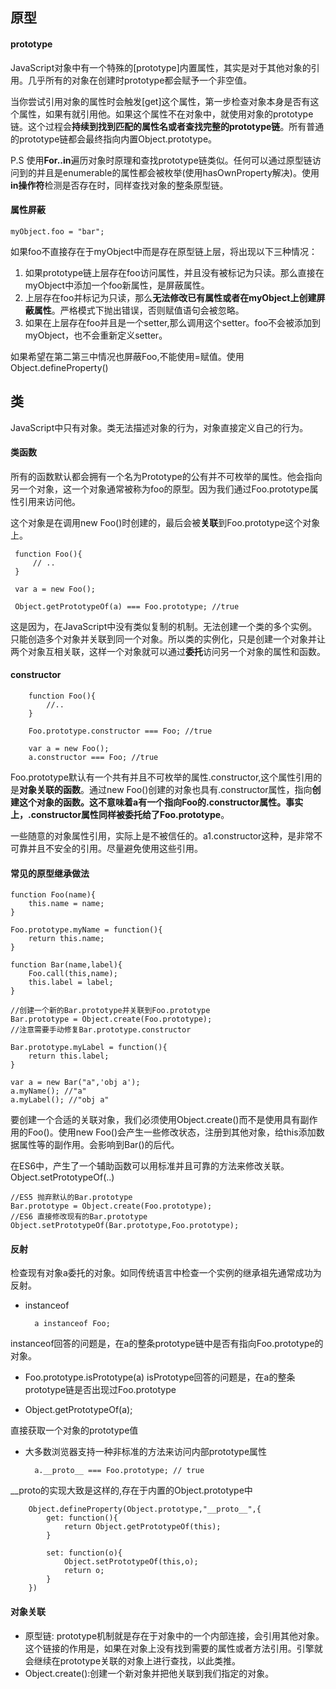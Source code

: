 
## 原型

#### prototype
JavaScript对象中有一个特殊的[prototype]内置属性，其实是对于其他对象的引用。几乎所有的对象在创建时prototype都会赋予一个非空值。

当你尝试引用对象的属性时会触发[get]这个属性，第一步检查对象本身是否有这个属性，如果有就引用他。如果这个属性不在对象中，就使用对象的prototype链。这个过程会**持续到找到匹配的属性名或者查找完整的prototype链**。所有普通的prototype链都会最终指向内置Object.prototype。

P.S 使用**For..in**遍历对象时原理和查找prototype链类似。任何可以通过原型链访问到的并且是enumerable的属性都会被枚举(使用hasOwnProperty解决)。使用**in操作符**检测是否存在时，同样查找对象的整条原型链。

#### 属性屏蔽
    myObject.foo = "bar";
如果foo不直接存在于myObject中而是存在原型链上层，将出现以下三种情况：
1. 如果prototype链上层存在foo访问属性，并且没有被标记为只读。那么直接在myObject中添加一个foo新属性，是屏蔽属性。
2. 上层存在foo并标记为只读，那么**无法修改已有属性或者在myObject上创建屏蔽属性**。严格模式下抛出错误，否则赋值语句会被忽略。
3. 如果在上层存在foo并且是一个setter,那么调用这个setter。foo不会被添加到myObject，也不会重新定义setter。

如果希望在第二第三中情况也屏蔽Foo,不能使用=赋值。使用Object.defineProperty()

## 类
JavaScript中只有对象。类无法描述对象的行为，对象直接定义自己的行为。
#### 类函数
所有的函数默认都会拥有一个名为Prototype的公有并不可枚举的属性。他会指向另一个对象，这一个对象通常被称为foo的原型。因为我们通过Foo.prototype属性引用来访问他。

这个对象是在调用new Foo()时创建的，最后会被**关联**到Foo.prototype这个对象上。

```
 function Foo(){
     // ..
 }
 
 var a = new Foo();
 
 Object.getPrototypeOf(a) === Foo.prototype; //true
```

这是因为，在JavaScript中没有类似复制的机制。无法创建一个类的多个实例。只能创造多个对象并关联到同一个对象。所以类的实例化，只是创建一个对象并让两个对象互相关联，这样一个对象就可以通过**委托**访问另一个对象的属性和函数。

#### constructor

```
    function Foo(){
        //..
    }
    
    Foo.prototype.constructor === Foo; //true
    
    var a = new Foo();
    a.constructor === Foo; //true
```

 Foo.prototype默认有一个共有并且不可枚举的属性.constructor,这个属性引用的是**对象关联的函数**。通过new Foo()创建的对象也具有.constructor属性，指向**创建这个对象的函数。**这不意味着a有一个指向Foo的.constructor属性。事实上，**.constructor属性同样被委托给了Foo.prototype**。
 
 一些随意的对象属性引用，实际上是不被信任的。a1.constructor这种，是非常不可靠并且不安全的引用。尽量避免使用这些引用。
 
 #### 常见的原型继承做法
 
```
function Foo(name){
    this.name = name;
}

Foo.prototype.myName = function(){
    return this.name;
}

function Bar(name,label){
    Foo.call(this,name);
    this.label = label;
}

//创建一个新的Bar.prototype并关联到Foo.prototype
Bar.prototype = Object.create(Foo.prototype);
//注意需要手动修复Bar.prototype.constructor

Bar.prototype.myLabel = function(){
    return this.label;
}

var a = new Bar("a",'obj a');
a.myName(); //"a"
a.myLabel(); //"obj a"
```
要创建一个合适的关联对象，我们必须使用Object.create()而不是使用具有副作用的Foo()。使用new Foo()会产生一些修改状态，注册到其他对象，给this添加数据属性等的副作用。会影响到Bar()的后代。

在ES6中，产生了一个辅助函数可以用标准并且可靠的方法来修改关联。Object.setPrototypeOf(..)

```
//ES5 抛弃默认的Bar.prototype
Bar.prototype = Object.create(Foo.prototype);
//ES6 直接修改现有的Bar.prototype
Object.setPrototypeOf(Bar.prototype,Foo.prototype);

```
#### 反射
检查现有对象a委托的对象。如同传统语言中检查一个实例的继承祖先通常成功为反射。

- instanceof

        a instanceof Foo;
 instanceof回答的问题是，在a的整条prototype链中是否有指向Foo.prototype的对象。
 
- Foo.prototype.isPrototype(a)
isPrototype回答的问题是，在a的整条prototype链是否出现过Foo.prototype

- Object.getPrototypeOf(a);

直接获取一个对象的prototype值

- 大多数浏览器支持一种非标准的方法来访问内部prototype属性

        a.__proto__ === Foo.prototype; // true
        
 __proto的实现大致是这样的,存在于内置的Object.prototype中
    
```
    Object.defineProperty(Object.prototype,"__proto__",{
        get: function(){
            return Object.getPrototypeOf(this);
        }
        
        set: function(o){
            Object.setPrototypeOf(this,o);
            return o;
        }
    })
```

#### 对象关联

- 原型链: prototype机制就是存在于对象中的一个内部连接，会引用其他对象。这个链接的作用是，如果在对象上没有找到需要的属性或者方法引用。引擎就会继续在prototype关联的对象上进行查找，以此类推。
- Object.create():创建一个新对象并把他关联到我们指定的对象。